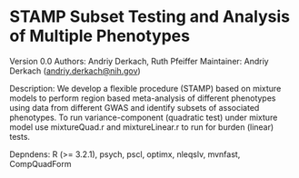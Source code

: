 # STAMP Subset Testing and Analysis of Multiple Phenotypes 

Version 0.0
Authors: Andriy Derkach, Ruth Pfeiffer
Maintainer: Andriy Derkach (andriy.derkach@nih.gov)

Description:  We develop a flexible procedure (STAMP) based on mixture models to perform region based meta-analysis of different phenotypes using data from different GWAS and identify subsets of associated phenotypes. To run variance-component (quadratic test) under mixture model use mixtureQuad.r and mixtureLinear.r to run for burden (linear) tests.

Depndens:
  R (>= 3.2.1),
  psych,
  pscl,
  optimx,
  nleqslv,
  mvnfast,
  CompQuadForm
  
